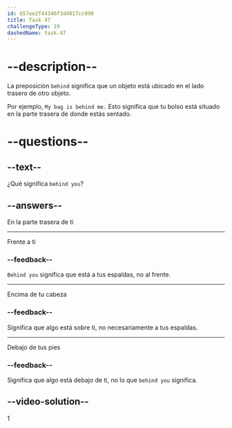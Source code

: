 ```yaml
---
id: 657ee2f44346f3d4017cc990
title: Task 47
challengeType: 19
dashedName: task-47
---
```


# --description--

La preposición `behind` significa que un objeto está ubicado en el lado trasero de otro objeto.

Por ejemplo, `My bag is behind me.` Esto significa que tu bolso está situado en la parte trasera de donde estás sentado.

# --questions--

## --text--

¿Qué significa `behind you`?

## --answers--

En la parte trasera de ti

---

Frente a ti

### --feedback--

`Behind you` significa que está a tus espaldas, no al frente.

---

Encima de tu cabeza

### --feedback--

Significa que algo está sobre ti, no necesariamente a tus espaldas.

---

Debajo de tus pies

### --feedback--

Significa que algo está debajo de ti, no lo que `behind you` significa.

## --video-solution--

1
